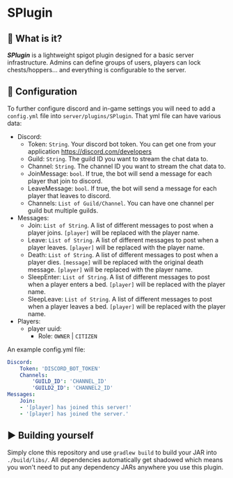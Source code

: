 # SPlugin

## 🤔 **What is it?**

**_SPlugin_** is a lightweight spigot plugin designed for a basic server infrastructure. 
Admins can define groups of users, players can lock chests/hoppers... and everything is configurable to the server.

## 🔧 Configuration

To further configure discord and in-game settings you will need to add a `config.yml` 
file into `server/plugins/SPlugin`. That yml file can have various data:
- Discord:
    - Token: `String`. Your discord bot token. You can get one from your application https://discord.com/developers
    - Guild: `String`. The guild ID you want to stream the chat data to.
    - Channel: `String`. The channel ID you want to stream the chat data to.
    - JoinMessage: `bool`. If true, the bot will send a message for each player that join to discord.
    - LeaveMessage: `bool`. If true, the bot will send a message for each player that leaves to discord.
    - Channels: `List of Guild/Channel`. You can have one channel per guild but multiple guilds.
- Messages:
    - Join: `List of String`. A list of different messages to post when a player joins. `[player]` will be replaced with the player name.
    - Leave: `List of String`. A list of different messages to post when a player leaves. `[player]` will be replaced with the player name.
    - Death: `List of String`. A list of different messages to post when a player dies. `[message]` will be replaced with the original death message. `[player]` will be replaced with the player name.
    - SleepEnter: `List of String`. A list of different messages to post when a player enters a bed. `[player]` will be replaced with the player name.
    - SleepLeave: `List of String`. A list of different messages to post when a player leaves a bed. `[player]` will be replaced with the player name.
- Players:
    - player uuid:
        - Role: `OWNER` | `CITIZEN`
        
An example config.yml file:
```yml
Discord:
    Token: 'DISCORD_BOT_TOKEN'
    Channels:    
        'GUILD_ID': 'CHANNEL_ID'
        'GUILD2_ID': 'CHANNEL2_ID'
Messages:
    Join:
    - '[player] has joined this server!'
    - '[player] has joined the server.'
```

## ▶️ Building yourself

Simply clone this repository and use `gradlew build` to build your JAR into `./build/libs/`.
All dependencies automatically get shadowed which means you won't need to put any dependency JARs anywhere you use this plugin.